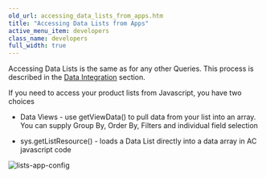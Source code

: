 ```yaml
---
old_url: accessing_data_lists_from_apps.htm
title: "Accessing Data Lists from Apps"
active_menu_item: developers
class_name: developers
full_width: true
---
```



Accessing Data Lists is the same as for any other Queries. This process is described in the [Data Integration](/developers/documentation/product-guide/advanced-features/data-integration-reporting-dashboards/) section.

If you need to access your product lists from Javascript, you have two choices

 - Data Views - use getViewData() to pull data from your list into an array. You can supply Group By, Order By, Filters and individual field selection

 - sys.getListResource() - loads a Data List directly into a data array in AC javascript code

![lists-app-config](/img/docs/lists-app-config.zoom67.png)

